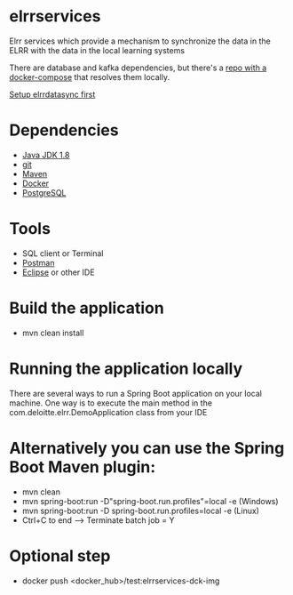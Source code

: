 
# elrrservices
Elrr services which provide a mechanism to synchronize the data in the ELRR with the data in the local learning systems

There are database and kafka dependencies, but there's a [repo with a docker-compose](https://github.com/US-ELRR/elrrdatasync/) that resolves them locally.

[Setup elrrdatasync first](https://github.com/US-ELRR/elrrdatasync/)

# Dependencies
- [Java JDK 1.8](https://www.oracle.com/java/technologies/downloads/)
- [git](https://git-scm.com/downloads)
- [Maven](https://maven.apache.org/)
- [Docker](https://www.docker.com/products/docker-desktop/)
- [PostgreSQL](https://www.postgresql.org/download/)

# Tools
- SQL client or Terminal
- [Postman](https://www.postman.com/downloads/)
- [Eclipse](https://www.eclipse.org/downloads/packages/) or other IDE

# Build the application
- mvn clean install

# Running the application locally
There are several ways to run a Spring Boot application on your local machine. One way is to execute the main method in the com.deloitte.elrr.DemoApplication class from your IDE

# Alternatively you can use the Spring Boot Maven plugin: 
- mvn clean
- mvn spring-boot:run -D"spring-boot.run.profiles"=local -e (Windows)
- mvn spring-boot:run -D spring-boot.run.profiles=local -e (Linux)
- Ctrl+C to end --> Terminate batch job = Y

# Optional step 
- docker push <docker_hub>/test:elrrservices-dck-img